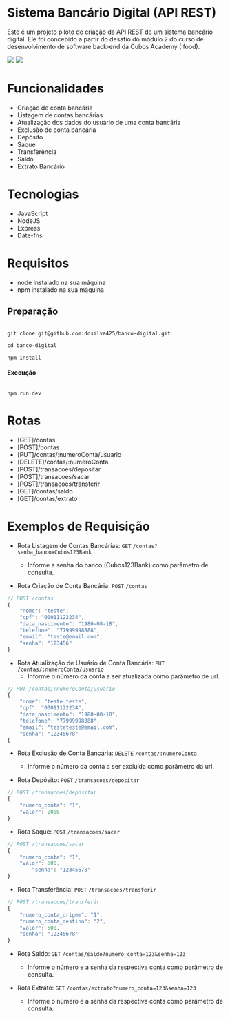 # Sistema Bancário Digital (API REST)

Este é um projeto piloto de criação da API REST de um sistema bancário digital. Ele foi concebido a partir do desafio do módulo 2 do curso de desenvolvimento de software back-end da Cubos Academy (Ifood).


<img src="https://github.com/dosilva425/Sistema-Bancario-Digital-API-REST-/blob/main/prints/print%201.png">
<img src="https://github.com/dosilva425/Sistema-Bancario-Digital-API-REST-/blob/main/prints/print%202.png">

# Funcionalidades

- Criação de conta bancária
- Listagem de contas bancárias
- Atualização dos dados do usuário de uma conta bancária
- Exclusão de conta bancária
- Depósito 
- Saque
- Transferência
- Saldo
- Extrato Bancário

# Tecnologias

- JavaScript
- NodeJS
- Express
- Date-fns

# Requisitos

- node instalado na sua máquina
- npm instalado na sua máquina

## Preparação

```

git clone git@github.com:dosilva425/banco-digital.git

cd banco-digital

npm install

```

#### Execução

```

npm run dev

```

# Rotas

- [GET]/contas
- [POST]/contas
- [PUT]/contas/:numeroConta/usuario
- [DELETE]/contas/:numeroConta
- [POST]/transacoes/depositar
- [POST]/transacoes/sacar
- [POST]/transacoes/transferir
- [GET]/contas/saldo
- [GET]/contas/extrato

# Exemplos de Requisição

- Rota Listagem de Contas Bancárias: `GET` `/contas?senha_banco=Cubos123Bank`
	- Informe a senha do banco (Cubos123Bank) como parâmetro de consulta. 
  
- Rota Criação de Conta Bancária: `POST` `/contas`

```javascript
// POST /contas
{
    "nome": "teste",
    "cpf": "00011122234",
    "data_nascimento": "1980-08-18",
    "telefone": "77999998888",
    "email": "teste@email.com",
    "senha": "123456"
}
```
- Rota Atualização de Usuário de Conta Bancária: `PUT` `/contas/:numeroConta/usuario`
	- Informe o número da conta a ser atualizada como parâmetro de url.

```javascript
// PUT /contas/:numeroConta/usuario
{
    "nome": "teste teste",
    "cpf": "00011122234",
    "data_nascimento": "1980-08-18",
    "telefone": "77999998888",
    "email": "testeteste@email.com",
    "senha": "12345678"
{
```

- Rota Exclusão de Conta Bancária: `DELETE` `/contas/:numeroConta`
	- Informe o número da conta a ser excluída como parâmetro da url.

- Rota Depósito: `POST` `/transacoes/depositar`

```javascript
// POST /transacoes/depositar
{
	"numero_conta": "1",
	"valor": 2000
}
```

- Rota Saque: `POST` `/transacoes/sacar`

```javascript
// POST /transacoes/sacar
{
	"numero_conta": "1",
	"valor": 500,
    	"senha": "12345678"
}
```

- Rota Transferência: `POST` `/transacoes/transferir`

```javascript
// POST /transacoes/transferir
{
	"numero_conta_origem": "1",
	"numero_conta_destino": "2",
	"valor": 500,
	"senha": "12345678"
}
```

- Rota Saldo: `GET` `/contas/saldo?numero_conta=123&senha=123`
	- Informe o número e a senha da respectiva conta como parâmetro de consulta.

- Rota Extrato: `GET` `/contas/extrato?numero_conta=123&senha=123`
	- Informe o número e a senha da respectiva conta como parâmetro de consulta.
